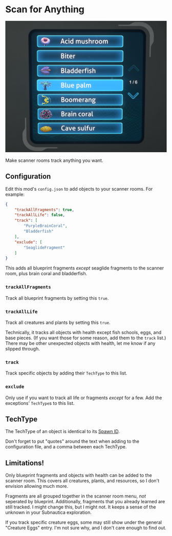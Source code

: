 # Scan for Anything #

![screenshot](Nexus%20image.jpg)

Make scanner rooms track anything you want.

## Configuration ##

Edit this mod's `config.json` to add objects to your scanner rooms. For example:

```json
{
    "trackAllFragments": true,
    "trackAllLife": false,
    "track": [
        "PurpleBrainCoral",
        "Bladderfish"
    ],
    "exclude": [
        "SeaglideFragment"
    ]
}
```
This adds all blueprint fragments _except_ seaglide fragments to the scanner room, plus brain coral and bladderfish.

### `trackAllFragments`  
Track all blueprint fragments by setting this `true`.

### `trackAllLife`  
Track all creatures and plants by setting this `true`. 

Technically, it tracks all objects with health except fish schools, eggs, and base pieces. (If you want those for some reason, add them to the `track` list.) There may be other unexpected objects with health, let me know if any slipped through.

### `track`  
Track specific objects by adding their `TechType` to this list.

### `exclude`  
Only use if you want to track all life or fragments _except_ for a few. Add the exceptions' `TechType`s to this list.

## TechType ##

The TechType of an object is identical to its [Spawn ID](https://subnautica.fandom.com/wiki/Spawn_IDs_(Subnautica)#Raw_IDs_List).

Don't forget to put "quotes" around the text when adding to the configuration file, and a comma between each TechType.

## Limitations! ##

Only blueprint fragments and objects with health can be added to the scanner room. This covers all creatures, plants, and resources, so I don't envision allowing much more.

Fragments are all grouped together in the scanner room menu, _not_ seperated by blueprint. Additionally, fragments that you already learned are still tracked. I might change this, but I might not. It keeps a sense of the unknown in your Subnautica exploration.

If you track specific creature eggs, some may still show under the general "Creature Eggs" entry. I'm not sure why, and I don't care enough to find out.
